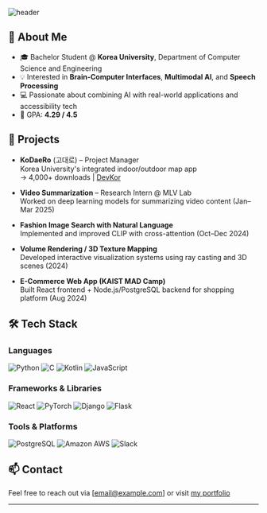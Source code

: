 ![header](https://capsule-render.vercel.app/api?type=waving&color=0:6A82FB,100:00C9A7&height=300&section=header&text=Eunseo%20Kim&fontSize=50&fontAlign=70&desc=Computer%20Science%20Student%20@%20Korea%20University&descAlign=70)

## 👋 About Me
- 🎓 Bachelor Student @ **Korea University**, Department of Computer Science and Engineering  
- 💡 Interested in **Brain-Computer Interfaces**, **Multimodal AI**, and **Speech Processing**
- 💻 Passionate about combining AI with real-world applications and accessibility tech
- 🧠 GPA: **4.29 / 4.5**

## 🧩 Projects
- **KoDaeRo** (고대로) – Project Manager  
  Korea University's integrated indoor/outdoor map app  
  → 4,000+ downloads | [DevKor](https://kodaero.co.kr)

- **Video Summarization** – Research Intern @ MLV Lab  
  Worked on deep learning models for summarizing video content (Jan–Mar 2025)

- **Fashion Image Search with Natural Language**  
  Implemented and improved CLIP with cross-attention (Oct–Dec 2024)

- **Volume Rendering / 3D Texture Mapping**  
  Developed interactive visualization systems using ray casting and 3D scenes (2024)

- **E-Commerce Web App (KAIST MAD Camp)**  
  Built React frontend + Node.js/PostgreSQL backend for shopping platform (Aug 2024)

## 🛠 Tech Stack
### Languages
![Python](https://img.shields.io/badge/Python-3776AB?style=flat-square&logo=Python&logoColor=white)
![C](https://img.shields.io/badge/C-A8B9CC?style=flat-square&logo=C&logoColor=white)
![Kotlin](https://img.shields.io/badge/Kotlin-0095D5?style=flat-square&logo=Kotlin&logoColor=white)
![JavaScript](https://img.shields.io/badge/JavaScript-F7DF1E?style=flat-square&logo=JavaScript&logoColor=black)

### Frameworks & Libraries
![React](https://img.shields.io/badge/React-61DAFB?style=flat-square&logo=React&logoColor=black)
![PyTorch](https://img.shields.io/badge/PyTorch-EE4C2C?style=flat-square&logo=PyTorch&logoColor=white)
![Django](https://img.shields.io/badge/Django-092E20?style=flat-square&logo=Django&logoColor=white)
![Flask](https://img.shields.io/badge/Flask-000000?style=flat-square&logo=Flask&logoColor=white)

### Tools & Platforms
![PostgreSQL](https://img.shields.io/badge/PostgreSQL-336791?style=flat-square&logo=PostgreSQL&logoColor=white)
![Amazon AWS](https://img.shields.io/badge/AWS-232F3E?style=flat-square&logo=Amazon-AWS&logoColor=white)
![Slack](https://img.shields.io/badge/Slack-4A154B?style=flat-square&logo=Slack&logoColor=white)

## 📫 Contact
Feel free to reach out via [email@example.com] or visit [my portfolio](https://your-portfolio-link.com)  
<!-- 또는 Notion, LinkedIn, velog, GitHub Blog 링크도 가능 -->

---

